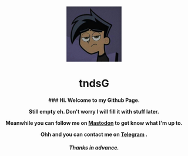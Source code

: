 <html>
 <head>
 <p align="center"><a href="https://tndsG.github.io"><img src="assets/user-logo/logo1.jpg" width="150"></a></p>
<h1 align="center"><b>tndsG</b></h1></head>


<h4 align="center">
### <b>Hi. Welcome to my Github Page.</b>

 Still empty eh. Don't worry I will fill it with stuff later.

Meanwhile you can follow me on <a rel="me" href="https://mastodon.social/@tharushtnds">Mastodon</a> to get know what I'm up to.

Ohh and you can contact me on <a rel="me" href="https://t.me/cyteax">Telegram</a> .
</h4>

<h5 align="center">Thanks in advance.</h5>
</html>
